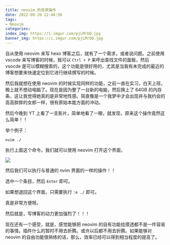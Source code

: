 ```yaml
---
title: neovim 的目录操作
date: 2022-08-20 22:44:58
tags:
- Neovim
categories:
index_img: https://i.imgur.com/pjLMrbD.jpg
banner_img: https://i.imgur.com/pjLMrbD.jpg
---
```


自从使用 neovim 来写 hexo 博客之后，就有了一个需求，或者说问题。之前使用 vscode 来写博客的时候，我可以 `Ctrl + P` 来呼出查找文件的面板，然后 vsocde 是可以模糊搜索的，这个功能是很好用的，尤其是当我有未完成的最近的博客想要来快速定位到它进行继续撰写的时候。

然后我就想在使用 neovim 的时候实现同样的功能，之前一直在实习，白天上班，晚上就不想动电脑了。现在是因为整了一台新的电脑，然后换上了 64GB 的内存条，这让我觉得她真的是非常地性感。简直像是一个我梦中才会出现并与我约会的高高胖胖的女郎一样，很有原始本能方面的冲动。

然后今晚到 YT 上看了一支影片，简单地看了一眼，就发现，原来这个操作竟然这么简单！！

举个例子：

```shell
nvim ./
```

执行上面这个命令，我们就可以使用 neovim 打开这个界面，

![](https://i.imgur.com/O8MVj3y.png)

然后我们可以执行与普通的 nvim 界面的一样的操作！！

选中一个条目，然后 `Enter` 即可。

如果想退回这个界面，只需要执行 `:e ./` 即可。

真是非常方便呀。

然后就是，写博客的动力更加强烈了！！！

现在还有一个感受，就是，感觉能够把 neovim 的自有功能给摸透都不是一件容易的事情。插件什么的暂时不用去折腾。或许以后都不用去折腾。如果能够对 neovim 的自由功能很熟练的话，那么，效率已经可以得到相当程度的提高了。
